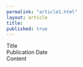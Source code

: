 ```yaml
---
permalink: "article1.html"
layout: article
title: 
published: true
---
```


<div class="articles">
<dl class="article">
	<dd class="id"></dd>
	<dt>Title</dt>
    <dd class="title"></dd>
    <dt>Publication Date</dt>
    <dd class="pub_date"></dd>
    <dt>Content</dt>
    <dd class="content"></dd>          
</dl>
</div>

<script>
(function() {
  var ready, renderData;
  renderData = function(data) {
    var articles, article, i, _i, _len, _results;
    articles = data.results;
    directive = {
      '.article': {
        'article <- articles': {
          '.title': 'article.title',
          '.pub_date': 'article.pub_date',
          '.content': 'article.content',
          
        }
      }
    };
    rfn = $p('.articles').compile(directive);
    return $p('.articles').render({ articles: articles }, directive);
  };

  ready = function() {
    var url;
    url = 'http://api.trade.gov/trade_articles/search?callback=?&q=Success%20Story:%20Domes%20International';
    return $.getJSON(url, renderData);
  };

  $(document).ready(ready);

  }).call(this);
</script>